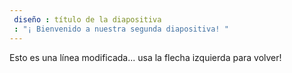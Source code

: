 ```yaml
---
 diseño : título de la diapositiva
 : "¡ Bienvenido a nuestra segunda diapositiva! "
---
```

Esto es una línea modificada... 
usa la flecha izquierda para volver!
